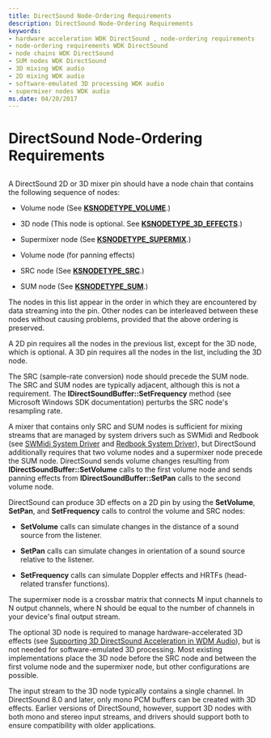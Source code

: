 ```yaml
---
title: DirectSound Node-Ordering Requirements
description: DirectSound Node-Ordering Requirements
keywords:
- hardware acceleration WDK DirectSound , node-ordering requirements
- node-ordering requirements WDK DirectSound
- node chains WDK DirectSound
- SUM nodes WDK DirectSound
- 3D mixing WDK audio
- 2D mixing WDK audio
- software-emulated 3D processing WDK audio
- supermixer nodes WDK audio
ms.date: 04/20/2017
---
```


# DirectSound Node-Ordering Requirements


## <span id="directsound_node_ordering_requirements"></span><span id="DIRECTSOUND_NODE_ORDERING_REQUIREMENTS"></span>


A DirectSound 2D or 3D mixer pin should have a node chain that contains the following sequence of nodes:

-   Volume node (See [**KSNODETYPE\_VOLUME**](./ksnodetype-volume.md).)

-   3D node (This node is optional. See [**KSNODETYPE\_3D\_EFFECTS**](./ksnodetype-3d-effects.md).)

-   Supermixer node (See [**KSNODETYPE\_SUPERMIX**](./ksnodetype-supermix.md).)

-   Volume node (for panning effects)

-   SRC node (See [**KSNODETYPE\_SRC**](./ksnodetype-src.md).)

-   SUM node (See [**KSNODETYPE\_SUM**](./ksnodetype-sum.md).)

The nodes in this list appear in the order in which they are encountered by data streaming into the pin. Other nodes can be interleaved between these nodes without causing problems, provided that the above ordering is preserved.

A 2D pin requires all the nodes in the previous list, except for the 3D node, which is optional. A 3D pin requires all the nodes in the list, including the 3D node.

The SRC (sample-rate conversion) node should precede the SUM node. The SRC and SUM nodes are typically adjacent, although this is not a requirement. The **IDirectSoundBuffer::SetFrequency** method (see Microsoft Windows SDK documentation) perturbs the SRC node's resampling rate.

A mixer that contains only SRC and SUM nodes is sufficient for mixing streams that are managed by system drivers such as SWMidi and Redbook (see [SWMidi System Driver](kernel-mode-wdm-audio-components.md#swmidi_system_driver) and [Redbook System Driver](kernel-mode-wdm-audio-components.md#redbook_system_driver)), but DirectSound additionally requires that two volume nodes and a supermixer node precede the SUM node. DirectSound sends volume changes resulting from **IDirectSoundBuffer::SetVolume** calls to the first volume node and sends panning effects from **IDirectSoundBuffer::SetPan** calls to the second volume node.

DirectSound can produce 3D effects on a 2D pin by using the **SetVolume**, **SetPan**, and **SetFrequency** calls to control the volume and SRC nodes:

-   **SetVolume** calls can simulate changes in the distance of a sound source from the listener.

-   **SetPan** calls can simulate changes in orientation of a sound source relative to the listener.

-   **SetFrequency** calls can simulate Doppler effects and HRTFs (head-related transfer functions).

The supermixer node is a crossbar matrix that connects M input channels to N output channels, where N should be equal to the number of channels in your device's final output stream.

The optional 3D node is required to manage hardware-accelerated 3D effects (see [Supporting 3D DirectSound Acceleration in WDM Audio](supporting-3d-directsound-acceleration-in-wdm-audio.md)), but is not needed for software-emulated 3D processing. Most existing implementations place the 3D node before the SRC node and between the first volume node and the supermixer node, but other configurations are possible.

The input stream to the 3D node typically contains a single channel. In DirectSound 8.0 and later, only mono PCM buffers can be created with 3D effects. Earlier versions of DirectSound, however, support 3D nodes with both mono and stereo input streams, and drivers should support both to ensure compatibility with older applications.

 

